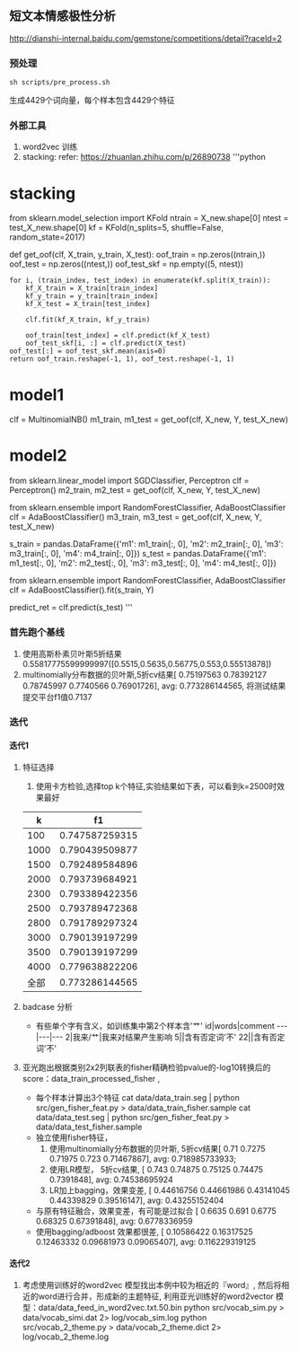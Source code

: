 ## 短文本情感极性分析
http://dianshi-internal.baidu.com/gemstone/competitions/detail?raceId=2

### 预处理

    sh scripts/pre_process.sh

生成4429个词向量，每个样本包含4429个特征

### 外部工具
1. word2vec 训练
2. stacking: refer: https://zhuanlan.zhihu.com/p/26890738
'''python
# stacking
from sklearn.model_selection import KFold
ntrain = X_new.shape[0]
ntest = test_X_new.shape[0]
kf = KFold(n_splits=5, shuffle=False, random_state=2017)


def get_oof(clf, X_train, y_train, X_test):
    oof_train = np.zeros((ntrain,))
    oof_test = np.zeros((ntest,))
    oof_test_skf = np.empty((5, ntest))
    
    for i, (train_index, test_index) in enumerate(kf.split(X_train)):
        kf_X_train = X_train[train_index]
        kf_y_train = y_train[train_index]
        kf_X_test = X_train[test_index]
        
        clf.fit(kf_X_train, kf_y_train)
        
        oof_train[test_index] = clf.predict(kf_X_test)
        oof_test_skf[i, :] = clf.predict(X_test)
    oof_test[:] = oof_test_skf.mean(axis=0)
    return oof_train.reshape(-1, 1), oof_test.reshape(-1, 1)
# model1
clf = MultinomialNB()
m1_train, m1_test = get_oof(clf, X_new, Y, test_X_new)
# model2
from sklearn.linear_model import SGDClassifier, Perceptron
clf = Perceptron()
m2_train, m2_test = get_oof(clf, X_new, Y, test_X_new)

from sklearn.ensemble import RandomForestClassifier, AdaBoostClassifier
clf = AdaBoostClassifier()
m3_train, m3_test = get_oof(clf, X_new, Y, test_X_new)

s_train = pandas.DataFrame({'m1': m1_train[:, 0], 'm2': m2_train[:, 0], 'm3': m3_train[:, 0], 'm4': m4_train[:, 0]})
s_test = pandas.DataFrame({'m1': m1_test[:, 0], 'm2': m2_test[:, 0], 'm3': m3_test[:, 0], 'm4': m4_test[:, 0]})

from sklearn.ensemble import RandomForestClassifier, AdaBoostClassifier
clf = AdaBoostClassifier().fit(s_train, Y)

predict_ret = clf.predict(s_test)
'''


### 首先跑个基线
1. 使用高斯朴素贝叶斯5折结果0.55817775599999997([0.5515,0.5635,0.56775,0.553,0.55513878])
2. multinomially分布数据的贝叶斯,5折cv结果[ 0.75197563  0.78392127  0.78745997  0.7740566   0.76901726], avg: 0.773286144565, 将测试结果提交平台f1值0.7137

### 迭代

#### 迭代1
1. 特征选择
    1. 使用卡方检验,选择top k个特征,实验结果如下表，可以看到k=2500时效果最好

    k|f1
    ---|---
    100|0.747587259315
    1000|0.790439509877
    1500|0.792489584896
    2000|0.793739684921
    2300|0.793389422356
    2500|0.793789472368
    2800|0.791789297324
    3000|0.790139197299
    3500|0.790139197299
    4000|0.779638822206
    全部|0.773286144565

2. badcase 分析
    * 有些单个字有含义，如训练集中第2个样本含'艹'
    id|words|comment
    ---|---|---
    2|我来/艹|我来对结果产生影响
    5||含有否定词'不'
    22||含有否定词'不'


3. 亚光跑出根据类别2x2列联表的fisher精确检验pvalue的-log10转换后的score：data_train_processed_fisher , 
    * 每个样本计算出3个特征
    cat data/data_train.seg | python src/gen_fisher_feat.py > data/data_train_fisher.sample
    cat data/data_test.seg | python src/gen_fisher_feat.py > data/data_test_fisher.sample
    * 独立使用fisher特征，
        1. 使用multinomially分布数据的贝叶斯, 5折cv结果[ 0.71        0.7275      0.71975     0.723       0.71467867], avg: 0.718985733933;
        2. 使用LR模型， 5折cv结果, [ 0.743      0.74875    0.75125    0.74475    0.7391848], avg: 0.74538695924
        3. LR加上bagging，效果变差, [ 0.44616756  0.44661986  0.43141045  0.44339829  0.39516147], avg: 0.43255152404
    * 与原有特征融合，效果变差，有可能是过拟合 [ 0.6635      0.691       0.6775      0.68325     0.67391848], avg: 0.6778336959
    * 使用bagging/adboost 效果都很差, [ 0.10586422  0.16317525  0.12463332  0.09681973  0.09065407], avg: 0.116229319125

#### 迭代2
1. 考虑使用训练好的word2vec 模型找出本例中较为相近的『word』, 然后将相近的word进行合并，形成新的主题特征, 利用亚光训练好的word2vector 模型：data/data_feed_in_word2vec.txt.50.bin
   python src/vocab_sim.py > data/vocab_simi.dat 2> log/vocab_sim.log 
   python src/vocab_2_theme.py > data/vocab_2_theme.dict 2> log/vocab_2_theme.log
